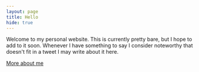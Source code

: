 ```yaml
---
layout: page
title: Hello
hide: true
---
```

Welcome to my personal website. This is currently pretty bare, but I hope to add to it soon. Whenever I have something to say I consider noteworthy that doesn't fit in a tweet I may write about it here.

[More about me][1]

[1]: /about
